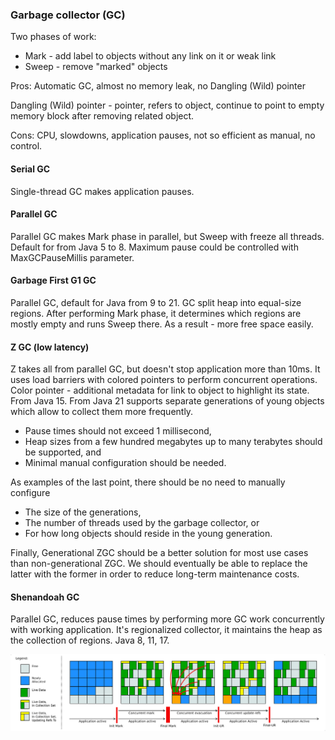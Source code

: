 ### Garbage collector (GC)

Two phases of work:

- Mark - add label to objects without any link on it or weak link
- Sweep - remove "marked" objects

Pros:
Automatic GC, almost no memory leak, no Dangling (Wild) pointer

Dangling (Wild) pointer - pointer, refers to object, continue to point to empty memory block after removing related
object.

Cons:
CPU, slowdowns, application pauses, not so efficient as manual, no control.

#### Serial GC

Single-thread GC makes application pauses.

#### Parallel GC

Parallel GC makes Mark phase in parallel, but Sweep with freeze all threads.
Default for from Java 5 to 8.
Maximum pause could be controlled with MaxGCPauseMillis parameter.

#### Garbage First G1 GC

Parallel GC, default for Java from 9 to 21.
GC split heap into equal-size regions. After performing Mark phase, it determines which regions are mostly empty and
runs
Sweep there. As a result - more free space easily.

#### Z GC (low latency)

Z takes all from parallel GC, but doesn't stop application more than 10ms. It uses load barriers with colored pointers
to
perform concurrent operations. Color pointer - additional metadata for link to object to highlight its state.
From Java 15. From Java 21 supports separate generations of young objects which allow to collect them more frequently.

* Pause times should not exceed 1 millisecond,
* Heap sizes from a few hundred megabytes up to many terabytes should be supported, and
* Minimal manual configuration should be needed.

As examples of the last point, there should be no need to manually configure

* The size of the generations,
* The number of threads used by the garbage collector, or
* For how long objects should reside in the young generation.

Finally, Generational ZGC should be a better solution for most use cases than non-generational ZGC. We should eventually
be able to replace the latter with the former in order to reduce long-term maintenance costs.

#### Shenandoah GC

Parallel GC, reduces pause times by performing more GC work concurrently with working application. It's regionalized
collector, it maintains the heap as the collection of regions.
Java 8, 11, 17.

![Shenandoah GC](./resources/shenandoah-gc-cycle.svg)
